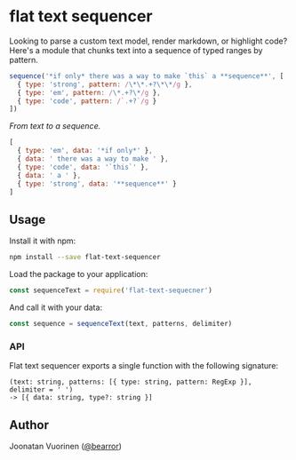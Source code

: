 # flat text sequencer

Looking to parse a custom text model, render markdown, or highlight code? Here's a module that chunks text into a sequence of typed ranges by pattern.

```js
sequence('*if only* there was a way to make `this` a **sequence**', [
  { type: 'strong', pattern: /\*\*.+?\*\*/g },
  { type: 'em', pattern: /\*.+?\*/g },
  { type: 'code', pattern: /`.+?`/g }
])
```
*From text to a sequence.*
```js
[
  { type: 'em', data: '*if only*' },
  { data: ' there was a way to make ' },
  { type: 'code', data: '`this`' },
  { data: ' a ' },
  { type: 'strong', data: '**sequence**' }
]
```

## Usage

Install it with npm:
```bash
npm install --save flat-text-sequencer
```
Load the package to your application:
```js
const sequenceText = require('flat-text-sequecner')
```
And call it with your data:
```js
const sequence = sequenceText(text, patterns, delimiter)
```

### API

Flat text sequencer exports a single function with the following signature:
```
(text: string, patterns: [{ type: string, pattern: RegExp }], delimiter = ' ')
-> [{ data: string, type?: string }]
```

## Author

Joonatan Vuorinen ([@bearror](https://twitter.com/bearror))
